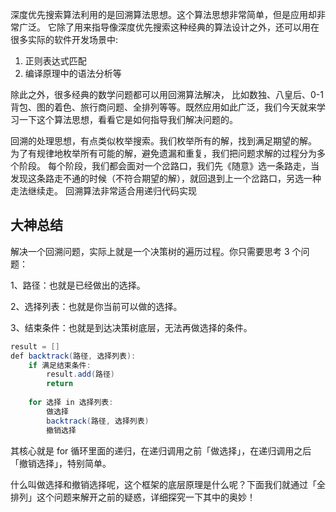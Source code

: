 
 深度优先搜索算法利用的是回溯算法思想。这个算法思想非常简单，但是应用却非常广泛。
 它除了用来指导像深度优先搜索这种经典的算法设计之外，还可以用在很多实际的软件开发场景中:
 1. 正则表达式匹配
 2. 编译原理中的语法分析等
 
 除此之外，很多经典的数学问题都可以用回溯算法解决，
 比如数独、八皇后、0-1 背包、图的着色、旅行商问题、全排列等等。既然应用如此广泛，我们今天就来学习一下这个算法思想，看看它是如何指导我们解决问题的。

 回溯的处理思想，有点类似枚举搜索。我们枚举所有的解，找到满足期望的解。
 为了有规律地枚举所有可能的解，避免遗漏和重复，我们把问题求解的过程分为多个阶段。
 每个阶段，我们都会面对一个岔路口，我们先《随意》选一条路走，当发现这条路走不通的时候（不符合期望的解），就回退到上一个岔路口，另选一种走法继续走。
 回溯算法非常适合用递归代码实现


## 大神总结

解决一个回溯问题，实际上就是一个决策树的遍历过程。你只需要思考 3 个问题：

1、路径：也就是已经做出的选择。

2、选择列表：也就是你当前可以做的选择。

3、结束条件：也就是到达决策树底层，无法再做选择的条件。

```java
result = []
def backtrack(路径, 选择列表):
    if 满足结束条件:
        result.add(路径)
        return
    
    for 选择 in 选择列表:
        做选择
        backtrack(路径, 选择列表)
        撤销选择
```

其核心就是 for 循环里面的递归，在递归调用之前「做选择」，在递归调用之后「撤销选择」，特别简单。

什么叫做选择和撤销选择呢，这个框架的底层原理是什么呢？下面我们就通过「全排列」这个问题来解开之前的疑惑，详细探究一下其中的奥妙！

